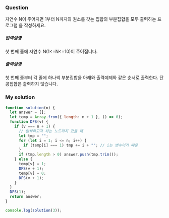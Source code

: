 ### Question

자연수 N이 주어지면 1부터 N까지의 원소를 갖는 집합의 부분집합을 모두 출력하는 프로그램
을 작성하세요.

##### 입력설명

첫 번째 줄에 자연수 N(1<=N<=10)이 주어집니다.

##### 출력설명

첫 번째 줄부터 각 줄에 하나씩 부분집합을 아래와 출력예제와 같은 순서로 출력한다.
단 공집합은 출력하지 않습니다.

### My solution

```javascript
function solution(n) {
  let answer = [];
  let temp = Array.from({ length: n + 1 }, () => 0);
  function DFS(v) {
    if (v === n + 1) {
      // 탐색하고자 하는 노드까지 갔을 때
      let tmp = "";
      for (let i = 1; i <= n; i++) {
        if (temp[i] === 1) tmp += i + ""; // i는 변수이기 떄문
      }
      if (tmp.length > 0) answer.push(tmp.trim());
    } else {
      temp[v] = 1;
      DFS(v + 1);
      temp[v] = 0;
      DFS(v + 1);
    }
  }
  DFS(1);
  return answer;
}

console.log(solution(3));
```
